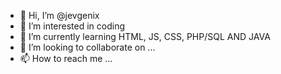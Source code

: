 - 👋 Hi, I’m @jevgenix
- 👀 I’m interested in coding
- 🌱 I’m currently learning HTML, JS, CSS, PHP/SQL AND JAVA 
- 💞️ I’m looking to collaborate on ...
- 📫 How to reach me ...

<!---
jevgenix/jevgenix is a ✨ special ✨ repository because its `README.md` (this file) appears on your GitHub profile.
You can click the Preview link to take a look at your changes.
--->
